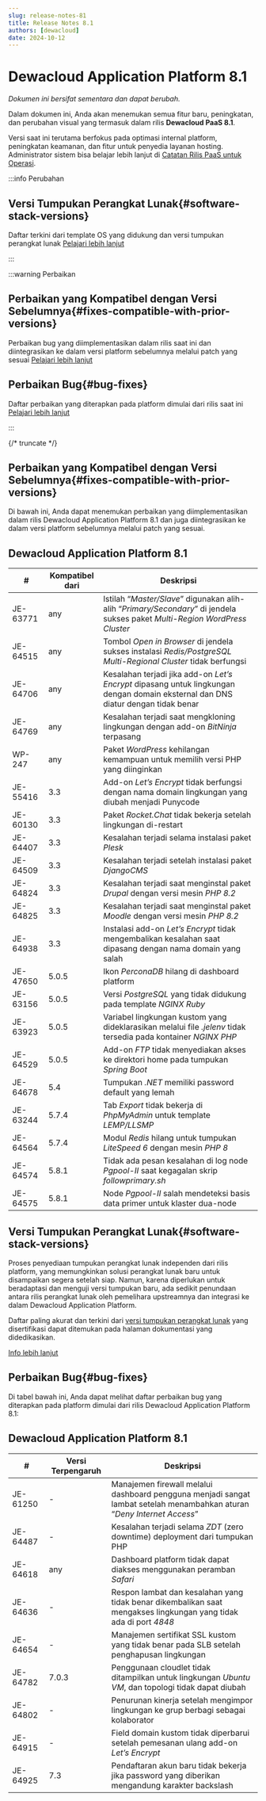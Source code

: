 ```yaml
---
slug: release-notes-81
title: Release Notes 8.1
authors: [dewacloud]
date: 2024-10-12
---
```

# Dewacloud Application Platform 8.1

_Dokumen ini bersifat sementara dan dapat berubah._

Dalam dokumen ini, Anda akan menemukan semua fitur baru, peningkatan, dan perubahan visual yang termasuk dalam rilis **Dewacloud PaaS 8.1**. 

Versi saat ini terutama berfokus pada optimasi internal platform, peningkatan keamanan, dan fitur untuk penyedia layanan hosting. Administrator sistem bisa belajar lebih lanjut di [Catatan Rilis PaaS untuk Operasi](<https://docs.dewacloud.com/docs/private-release-notes-81/>).

:::info Perubahan

## Versi Tumpukan Perangkat Lunak{#software-stack-versions}

Daftar terkini dari template OS yang didukung dan versi tumpukan perangkat lunak [Pelajari lebih lanjut](<#software-stack-versions>)

:::

:::warning Perbaikan

## Perbaikan yang Kompatibel dengan Versi Sebelumnya{#fixes-compatible-with-prior-versions}

Perbaikan bug yang diimplementasikan dalam rilis saat ini dan diintegrasikan ke dalam versi platform sebelumnya melalui patch yang sesuai [Pelajari lebih lanjut](<#fixes-compatible-with-prior-versions>)

## Perbaikan Bug{#bug-fixes}

Daftar perbaikan yang diterapkan pada platform dimulai dari rilis saat ini [Pelajari lebih lanjut](<#bug-fixes>)

:::

{/* truncate */}

## Perbaikan yang Kompatibel dengan Versi Sebelumnya{#fixes-compatible-with-prior-versions}

Di bawah ini, Anda dapat menemukan perbaikan yang diimplementasikan dalam rilis Dewacloud Application Platform 8.1 dan juga diintegrasikan ke dalam versi platform sebelumnya melalui patch yang sesuai.

Dewacloud Application Platform 8.1  
---  
| **#** | **Kompatibel dari** | **Deskripsi**  
---|---|---  
JE-63771 | any | Istilah “_Master/Slave_” digunakan alih-alih “_Primary/Secondary_” di jendela sukses paket _Multi-Region WordPress Cluster_  
JE-64515 | any | Tombol _Open in Browser_ di jendela sukses instalasi _Redis/PostgreSQL Multi-Regional Cluster_ tidak berfungsi  
JE-64706 | any | Kesalahan terjadi jika add-on _Let’s Encrypt_ dipasang untuk lingkungan dengan domain eksternal dan DNS diatur dengan tidak benar  
JE-64769 | any | Kesalahan terjadi saat mengkloning lingkungan dengan add-on _BitNinja_ terpasang  
WP-247 | any | Paket _WordPress_ kehilangan kemampuan untuk memilih versi PHP yang diinginkan  
JE-55416 | 3.3 | Add-on _Let’s Encrypt_ tidak berfungsi dengan nama domain lingkungan yang diubah menjadi Punycode  
JE-60130 | 3.3 | Paket _Rocket.Chat_ tidak bekerja setelah lingkungan di-restart  
JE-64407 | 3.3 | Kesalahan terjadi selama instalasi paket _Plesk_  
JE-64509 | 3.3 | Kesalahan terjadi setelah instalasi paket _DjangoCMS_  
JE-64824 | 3.3 | Kesalahan terjadi saat menginstal paket _Drupal_ dengan versi mesin _PHP 8.2_  
JE-64825 | 3.3 | Kesalahan terjadi saat menginstal paket _Moodle_ dengan versi mesin _PHP 8.2_  
JE-64938 | 3.3 | Instalasi add-on _Let’s Encrypt_ tidak mengembalikan kesalahan saat dipasang dengan nama domain yang salah  
JE-47650 | 5.0.5 | Ikon _PerconaDB_ hilang di dashboard platform  
JE-63156 | 5.0.5 | Versi _PostgreSQL_ yang tidak didukung pada template _NGINX Ruby_  
JE-63923 | 5.0.5 | Variabel lingkungan kustom yang dideklarasikan melalui file _.jelenv_ tidak tersedia pada kontainer _NGINX PHP_  
JE-64529 | 5.0.5 | Add-on _FTP_ tidak menyediakan akses ke direktori home pada tumpukan _Spring Boot_  
JE-64678 | 5.4 | Tumpukan _.NET_ memiliki password default yang lemah  
JE-63244 | 5.7.4 | Tab _Export_ tidak bekerja di _PhpMyAdmin_ untuk template _LEMP/LLSMP_  
JE-64564 | 5.7.4 | Modul _Redis_ hilang untuk tumpukan _LiteSpeed 6_ dengan mesin _PHP 8_  
JE-64574 | 5.8.1 | Tidak ada pesan kesalahan di log node _Pgpool-II_ saat kegagalan skrip _followprimary.sh_  
JE-64575 | 5.8.1 | Node _Pgpool-II_ salah mendeteksi basis data primer untuk klaster dua-node  
  


## Versi Tumpukan Perangkat Lunak{#software-stack-versions}

Proses penyediaan tumpukan perangkat lunak independen dari rilis platform, yang memungkinkan solusi perangkat lunak baru untuk disampaikan segera setelah siap. Namun, karena diperlukan untuk beradaptasi dan menguji versi tumpukan baru, ada sedikit penundaan antara rilis perangkat lunak oleh pemelihara upstreamnya dan integrasi ke dalam Dewacloud Application Platform.

Daftar paling akurat dan terkini dari [versi tumpukan perangkat lunak](<https://docs.dewacloud.com/docs/software-stacks-versions/>) yang disertifikasi dapat ditemukan pada halaman dokumentasi yang didedikasikan.

[Info lebih lanjut](<https://docs.dewacloud.com/docs/software-stacks-versions/>)



## Perbaikan Bug{#bug-fixes}

Di tabel bawah ini, Anda dapat melihat daftar perbaikan bug yang diterapkan pada platform dimulai dari rilis Dewacloud Application Platform 8.1:

Dewacloud Application Platform 8.1  
---  
| **#** | **Versi Terpengaruh** | **Deskripsi**  
---|---|---  
JE-61250 | - | Manajemen firewall melalui dashboard pengguna menjadi sangat lambat setelah menambahkan aturan “_Deny Internet Access_”  
JE-64487 | - | Kesalahan terjadi selama _ZDT_ (zero downtime) deployment dari tumpukan PHP  
JE-64618 | any | Dashboard platform tidak dapat diakses menggunakan peramban _Safari_  
JE-64636 | - | Respon lambat dan kesalahan yang tidak benar dikembalikan saat mengakses lingkungan yang tidak ada di port _4848_  
JE-64654 | - | Manajemen sertifikat SSL kustom yang tidak benar pada SLB setelah penghapusan lingkungan  
JE-64782 | 7.0.3 | Penggunaan cloudlet tidak ditampilkan untuk lingkungan _Ubuntu VM_, dan topologi tidak dapat diubah  
JE-64802 | - | Penurunan kinerja setelah mengimpor lingkungan ke grup berbagi sebagai kolaborator  
JE-64915 | - | Field domain kustom tidak diperbarui setelah pemesanan ulang add-on _Let’s Encrypt_  
JE-64925 | 7.3 | Pendaftaran akun baru tidak bekerja jika password yang diberikan mengandung karakter backslash  
  
